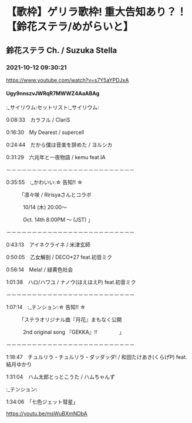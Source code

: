 # 【歌枠】ゲリラ歌枠! 重大告知あり？！【鈴花ステラ/めがらいと】

## 鈴花ステラ Ch. / Suzuka Stella

### 2021-10-12 09:30:21

https://www.youtube.com/watch?v=s7Y5aYPDJxA

#### Ugy9nnszvJWRqR7MWWZ4AaABAg

:_サイリウム:セットリスト:_サイリウム:

0:08:33　カラフル / ClariS

0:16:30　My Dearest / supercell

0:24:44　だから僕は音楽を辞めた / ヨルシカ

0:31:29　六兆年と一夜物語 / kemu feat.IA

－－－－－－－－－－－－－－－－－－－－－－－－－

0:35:55　:_かわいい:☆ 告知!! ☆ 

　　　「凛々咲 / Ririsyaさんとコラボ

 　　　   10/14 (木) 20:00～ 　　

 　　　   Oct. 14th 8:00PM ～ (JST)    」

－－－－－－－－－－－－－－－－－－－－－－－－－

0:43:13　アイネクライネ / 米津玄師

0:50:05　乙女解剖 / DECO*27 feat.初音ミク

0:56:14　Mela! / 緑黄色社会

1:01:38　ハロ/ハワユ / ナノウ(ほえほえP) feat.初音ミク

－－－－－－－－－－－－－－－－－－－－－－－－－

1:07:14　:_テンション:☆ 告知!! ☆ 

　　　「ステラオリジナル曲『月花』まもなく公開

  　　　  2nd original song 『GEKKA』!!　　　　   」

－－－－－－－－－－－－－－－－－－－－－－－－－

1:18:47　チュルリラ・チュルリラ・ダッダッダ! / 和田たけあき(くらげP) feat.結月ゆかり

1:31:04　ハム太郎とっとこうた / ハムちゃんず



:_テンション:

1:34:06　「七色ジェット彗星」

https://youtu.be/msWuBXmNDbA

